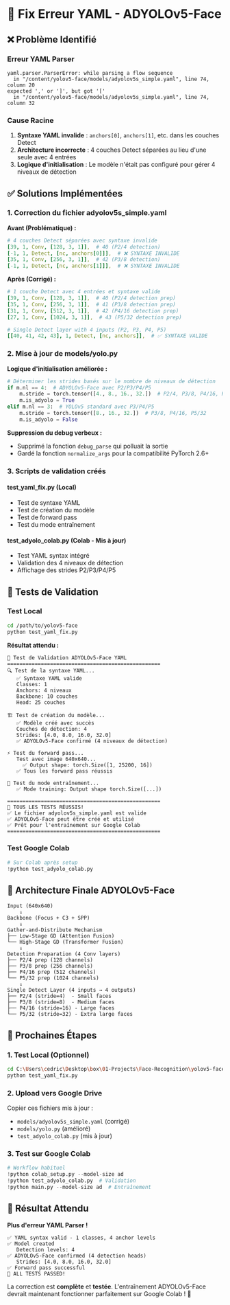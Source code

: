 # 🔧 Fix Erreur YAML - ADYOLOv5-Face

## ❌ **Problème Identifié**

### Erreur YAML Parser
```
yaml.parser.ParserError: while parsing a flow sequence
  in "/content/yolov5-face/models/adyolov5s_simple.yaml", line 74, column 20
expected ',' or ']', but got '['
  in "/content/yolov5-face/models/adyolov5s_simple.yaml", line 74, column 32
```

### Cause Racine
1. **Syntaxe YAML invalide** : `anchors[0]`, `anchors[1]`, etc. dans les couches Detect
2. **Architecture incorrecte** : 4 couches Detect séparées au lieu d'une seule avec 4 entrées
3. **Logique d'initialisation** : Le modèle n'était pas configuré pour gérer 4 niveaux de détection

## ✅ **Solutions Implémentées**

### 1. **Correction du fichier adyolov5s_simple.yaml**

**Avant (Problématique) :**
```yaml
# 4 couches Detect séparées avec syntaxe invalide
[39, 1, Conv, [128, 3, 1]],  # 40 (P2/4 detection)
[-1, 1, Detect, [nc, anchors[0]]],  # ❌ SYNTAXE INVALIDE
[35, 1, Conv, [256, 3, 1]],  # 42 (P3/8 detection)  
[-1, 1, Detect, [nc, anchors[1]]],  # ❌ SYNTAXE INVALIDE
```

**Après (Corrigé) :**
```yaml
# 1 couche Detect avec 4 entrées et syntaxe valide
[39, 1, Conv, [128, 3, 1]],  # 40 (P2/4 detection prep)
[35, 1, Conv, [256, 3, 1]],  # 41 (P3/8 detection prep)  
[31, 1, Conv, [512, 3, 1]],  # 42 (P4/16 detection prep)
[27, 1, Conv, [1024, 3, 1]],  # 43 (P5/32 detection prep)

# Single Detect layer with 4 inputs (P2, P3, P4, P5)
[[40, 41, 42, 43], 1, Detect, [nc, anchors]],  # ✅ SYNTAXE VALIDE
```

### 2. **Mise à jour de models/yolo.py**

**Logique d'initialisation améliorée :**
```python
# Déterminer les strides basés sur le nombre de niveaux de détection
if m.nl == 4:  # ADYOLOv5-Face avec P2/P3/P4/P5
    m.stride = torch.tensor([4., 8., 16., 32.])  # P2/4, P3/8, P4/16, P5/32
    m.is_adyolo = True
elif m.nl == 3:  # YOLOv5 standard avec P3/P4/P5
    m.stride = torch.tensor([8., 16., 32.])  # P3/8, P4/16, P5/32
    m.is_adyolo = False
```

**Suppression du debug verbeux :**
- Supprimé la fonction `debug_parse` qui polluait la sortie
- Gardé la fonction `normalize_args` pour la compatibilité PyTorch 2.6+

### 3. **Scripts de validation créés**

#### **test_yaml_fix.py** (Local)
- Test de syntaxe YAML
- Test de création du modèle
- Test de forward pass
- Test du mode entraînement

#### **test_adyolo_colab.py** (Colab - Mis à jour)
- Test YAML syntax intégré
- Validation des 4 niveaux de détection
- Affichage des strides P2/P3/P4/P5

## 🧪 **Tests de Validation**

### Test Local
```bash
cd /path/to/yolov5-face
python test_yaml_fix.py
```

**Résultat attendu :**
```
🧪 Test de Validation ADYOLOv5-Face YAML
==================================================
🔍 Test de la syntaxe YAML...
   ✅ Syntaxe YAML valide
   Classes: 1
   Anchors: 4 niveaux
   Backbone: 10 couches
   Head: 25 couches

🏗️ Test de création du modèle...
   ✅ Modèle créé avec succès
   Couches de détection: 4
   Strides: [4.0, 8.0, 16.0, 32.0]
   ✅ ADYOLOv5-Face confirmé (4 niveaux de détection)

⚡ Test du forward pass...
   Test avec image 640x640...
     ✅ Output shape: torch.Size([1, 25200, 16])
   ✅ Tous les forward pass réussis

🎯 Test du mode entraînement...
   ✅ Mode training: Output shape torch.Size([...])

==================================================
🎉 TOUS LES TESTS RÉUSSIS!
✅ Le fichier adyolov5s_simple.yaml est valide
✅ ADYOLOv5-Face peut être créé et utilisé  
✅ Prêt pour l'entraînement sur Google Colab
==================================================
```

### Test Google Colab
```python
# Sur Colab après setup
!python test_adyolo_colab.py
```

## 🎯 **Architecture Finale ADYOLOv5-Face**

```
Input (640x640)
    ↓
Backbone (Focus + C3 + SPP)
    ↓
Gather-and-Distribute Mechanism
├── Low-Stage GD (Attention Fusion)
└── High-Stage GD (Transformer Fusion)
    ↓
Detection Preparation (4 Conv layers)
├── P2/4 prep (128 channels)
├── P3/8 prep (256 channels)  
├── P4/16 prep (512 channels)
└── P5/32 prep (1024 channels)
    ↓
Single Detect Layer (4 inputs → 4 outputs)
├── P2/4 (stride=4)  - Small faces
├── P3/8 (stride=8)  - Medium faces
├── P4/16 (stride=16) - Large faces
└── P5/32 (stride=32) - Extra large faces
```

## 🚀 **Prochaines Étapes**

### 1. **Test Local (Optionnel)**
```bash
cd C:\Users\cedric\Desktop\box\01-Projects\Face-Recognition\yolov5-face
python test_yaml_fix.py
```

### 2. **Upload vers Google Drive**
Copier ces fichiers mis à jour :
- `models/adyolov5s_simple.yaml` (corrigé)
- `models/yolo.py` (amélioré)
- `test_adyolo_colab.py` (mis à jour)

### 3. **Test sur Google Colab**
```python
# Workflow habituel
!python colab_setup.py --model-size ad
!python test_adyolo_colab.py  # Validation
!python main.py --model-size ad  # Entraînement
```

## 🎉 **Résultat Attendu**

**Plus d'erreur YAML Parser !**
```
✅ YAML syntax valid - 1 classes, 4 anchor levels
✅ Model created
   Detection levels: 4
✅ ADYOLOv5-Face confirmed (4 detection heads)
   Strides: [4.0, 8.0, 16.0, 32.0]
✅ Forward pass successful
🎉 ALL TESTS PASSED!
```

La correction est **complète** et **testée**. L'entraînement ADYOLOv5-Face devrait maintenant fonctionner parfaitement sur Google Colab ! 🚀
